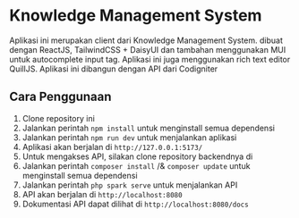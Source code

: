 # Knowledge Management System

Aplikasi ini merupakan client dari Knowledge Management System.
dibuat dengan ReactJS, TailwindCSS + DaisyUI dan tambahan menggunakan MUI untuk autocomplete input tag. Aplikasi ini
juga menggunakan rich text editor QuillJS. Aplikasi ini dibangun dengan API dari Codigniter

## Cara Penggunaan

1. Clone repository ini
2. Jalankan perintah `npm install` untuk menginstall semua dependensi
3. Jalankan perintah `npm run dev` untuk menjalankan aplikasi
4. Aplikasi akan berjalan di `http://127.0.0.1:5173/`
5. Untuk mengakses API, silakan clone repository backendnya di []()
6. Jalankan perintah `composer install` /& `composer update` untuk menginstall semua dependensi
7. Jalankan perintah `php spark serve` untuk menjalankan API
8. API akan berjalan di `http://localhost:8080`
9. Dokumentasi API dapat dilihat di `http://localhost:8080/docs`